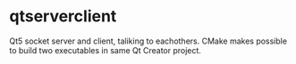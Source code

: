 # qtserverclient
Qt5 socket server and client, taliking to eachothers. CMake makes possible to build two executables in same Qt Creator project.
